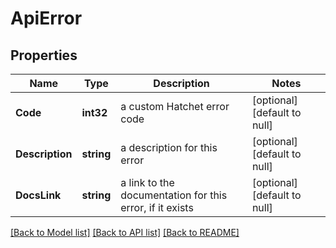 # ApiError

## Properties
Name | Type | Description | Notes
------------ | ------------- | ------------- | -------------
**Code** | **int32** | a custom Hatchet error code | [optional] [default to null]
**Description** | **string** | a description for this error | [optional] [default to null]
**DocsLink** | **string** | a link to the documentation for this error, if it exists | [optional] [default to null]

[[Back to Model list]](../README.md#documentation-for-models) [[Back to API list]](../README.md#documentation-for-api-endpoints) [[Back to README]](../README.md)

